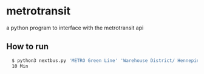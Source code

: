 # metrotransit
a python program to interface with the metrotransit api

## How to run
```sh
  $ python3 nextbus.py 'METRO Green Line' 'Warehouse District/ Hennepin Ave Station' 'West'
  10 Min
```
